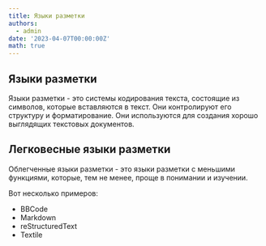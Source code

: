```yaml
---
title: Языки разметки
authors:
  - admin
date: '2023-04-07T00:00:00Z'
math: true
---
```


## Языки разметки
Языки разметки - это системы кодирования текста, состоящие из символов, которые вставляются в текст. Они контролируют его структуру и форматирование. Они используются для создания хорошо выглядящих текстовых документов.

## Легковесные языки разметки
Облегченные языки разметки - это языки разметки с меньшими функциями, которые, тем не менее, проще в понимании и изучении.

Вот несколько примеров:
- BBCode
- Markdown
- reStructuredText
- Textile

